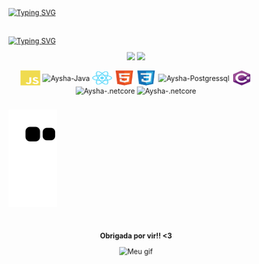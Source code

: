 <a href="https://git.io/typing-svg"><img src="https://readme-typing-svg.demolab.com?font=Fira+Code&weight=400&size=55&duration=1&pause=30&center=false&width=3000&height=100&lines=Aceita+um+cafezinho%3F☕" alt="Typing SVG" />
</a> 
#
<!-- - 🔭 Atualmente trabalho com Back-End
 - 🌱 Estou Estudando C# -->
  
<a href="https://git.io/typing-svg"><img src="https://readme-typing-svg.demolab.com?font=Work+Sans&size=35&pause=1000&color=C78CF7&center=true&width=1000&height=97&lines=Me+chamo+Aysha!;Sou+estudante+FullStack.;+Atualmente+estou+aprimorando++meu+JS;Bem+vindo!!+%3A)" alt="Typing SVG" /></a>

<div align="center">
  <img height="190em" src="https://github-readme-stats-git-masterrstaa-rickstaa.vercel.app/api?username=AyshaAlessandra&&show_icons=true&theme=nightowl&include_all_commits=true&count_private=true"/>
  <img height="190em" src="https://github-readme-stats.vercel.app/api/top-langs?username=AyshaAlessandra&layout=compact&langs_count=8&theme=nightowl" />
</div>

  <div class="Linguagens" style="display: inline_block" , align="center"><br>
    <img align="center" alt="Aysha-Js" height="30" width="40"
        src="https://raw.githubusercontent.com/devicons/devicon/master/icons/javascript/javascript-plain.svg">
    <img align="center" alt="Aysha-Java" height="30" width="40"
        src="https://cdn.jsdelivr.net/gh/devicons/devicon/icons/java/java-original.svg" />
    <img align="center" alt="Aysha-React" height="30" width="40"
        src="https://raw.githubusercontent.com/devicons/devicon/master/icons/react/react-original.svg">
    <img align="center" alt="Aysha-HTML" height="30" width="40"
        src="https://raw.githubusercontent.com/devicons/devicon/master/icons/html5/html5-original.svg">
    <img align="center" alt="Aysha-CSS" height="30" width="40"
        src="https://raw.githubusercontent.com/devicons/devicon/master/icons/css3/css3-original.svg">
    <img align="center" alt="Aysha-Postgressql" height="30" width="40"
        src="https://cdn.jsdelivr.net/gh/devicons/devicon/icons/postgresql/postgresql-original.svg" />
    <img align="center" alt="Aysha-Csharp" height="30" width="40"
        src="https://raw.githubusercontent.com/devicons/devicon/master/icons/csharp/csharp-original.svg">
    <img align="center" alt="Aysha-.netcore" height="30" width="40"
        src="https://cdn.jsdelivr.net/gh/devicons/devicon/icons/dotnetcore/dotnetcore-original.svg" />
    <img align="center" alt="Aysha-.netcore" height="30" width="40"
        src="https://cdn.jsdelivr.net/gh/devicons/devicon/icons/spring/spring-original.svg" />
</div>
 
##
 
<!-- <div align="center"> 
  <a href="https://www.instagram.com/kabell179/?next=%2F" target="_blank"><img src="https://img.shields.io/badge/-Instagram-%23E4405F?style=for-the-badge&logo=instagram&logoColor=white" target="_blank">
  </a>
  <a href="https://www.linkedin.com/in/aysha-alessandra-488160224/" target="_blank"><img src="https://img.shields.io/badge/-LinkedIn-%230077B5?style=for-the-badge&logo=linkedin&logoColor=white" target="_blank">
  </a>  -->

 ![Snake animation](https://github.com/AyshaAlessandra/AyshaAlessandra/blob/output/github-contribution-grid-snake.svg)
  
   <div align="center">
      <br><p align="centre"><b>Obrigada por vir!! <3</b></p>  
     <img height="200" src="https://media.discordapp.net/attachments/568600306770903040/1085607009740656690/Gif_Readme.gif" alt="Meu gif">
   </div>
 
</div> 
